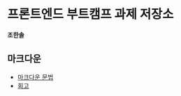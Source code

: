 # 프론트엔드 부트캠프 과제 저장소

**조한솔**

## 마크다운

- [마크다운 문법](./src/md/markdown.md)
- [회고](./src/md/retrospect.md)
